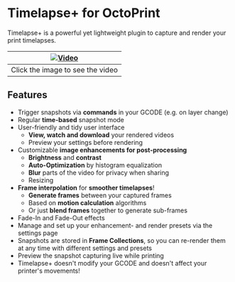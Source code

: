 # Timelapse+ for OctoPrint

Timelapse+ is a powerful yet lightweight plugin to capture and render your print timelapses.

| [![Video](https://github.com/cmuche/octoprint-timelapseplus/raw/master/assets/timelapseplus.gif)](https://www.youtube.com/watch?v=fV8yoPwcXAU) |
|------------------------------------------------------------------------------------------------------------------------------------------------|
| Click the image to see the video                                                                                                               |                                                                                                               |

## Features
- Trigger snapshots via __commands__ in your GCODE (e.g. on layer change)
- Regular __time-based__ snapshot mode
- User-friendly and tidy user interface
  - __View, watch and download__ your rendered videos
  - Preview your settings before rendering
- Customizable __image enhancements for post-processing__
  - __Brightness__ and __contrast__
  - __Auto-Optimization__ by histogram equalization
  - __Blur__ parts of the video for privacy when sharing
  - Resizing
- __Frame interpolation__ for __smoother timelapses__!
  - __Generate frames__ between your captured frames
  - Based on __motion calculation__ algorithms
  - Or just __blend frames__ together to generate sub-frames
- Fade-In and Fade-Out effects
- Manage and set up your enhancement- and render presets via the settings page
- Snapshots are stored in __Frame Collections__, so you can re-render them at any time with different settings and presets
- Preview the snapshot capturing live while printing
- Timelapse+ doesn't modify your GCODE and doesn't affect your printer's movements!